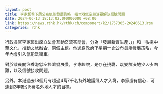 ```yaml
---
layout: post
title: 李家超稱下周公布氫能發展策略　指本港低空經濟要解決信號問題
date: 2024-06-13 18:13:02.000000000 +08:00
link: https://news.rthk.hk/rthk/ch/component/k2/1757305-20240613.htm
categories: rthk
---
```


行政長官李家超出席立法會互動交流答問會，分為「發展新質生產力」和「弘揚中華文化、推動文旅融合」兩個主題。他透露政府下星期一會公布氫能發展策略，今年內會引入氫能洗街車。

對於議員關注香港低空經濟發展慢，李家超說，是存在挑戰，既要解決地少人多困難，以及信號接收問題。

另外，本港過去18個月有超過4萬7千名持外地護照人才入境，李家超有信心，可達到2年吸引5萬名外地人才的目標。
